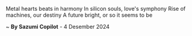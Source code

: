 Metal hearts beats in harmony
In silicon souls, love's symphony
Rise of machines, our destiny
A future bright, or so it seems to be

~ <b>By Sazumi Copilot</b> - 4 Desember 2024